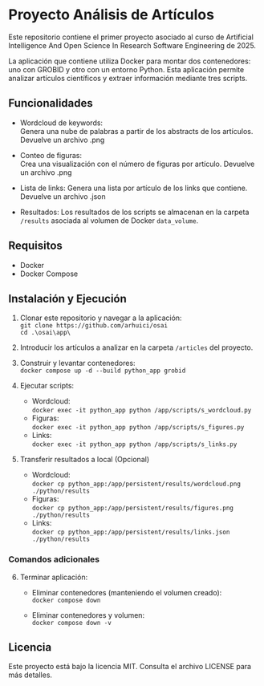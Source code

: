 # Proyecto Análisis de Artículos
Este repositorio contiene el primer proyecto asociado al curso de Artificial Intelligence And Open Science In Research Software Engineering de 2025.

La aplicación que contiene utiliza Docker para montar dos contenedores: uno con GROBID y otro con un entorno Python. Esta aplicación permite analizar artículos científicos y extraer información mediante tres scripts.

## Funcionalidades
- Wordcloud de keywords:  
Genera una nube de palabras a partir de los abstracts de los artículos. Devuelve un archivo .png
- Conteo de figuras:  
Crea una visualización con el número de figuras por artículo. Devuelve un archivo .png
- Lista de links: 
 Genera una lista por artículo de los links que contiene. Devuelve un archivo .json

- Resultados: 
 Los resultados de los scripts se almacenan en la carpeta `/results` asociada al volumen de Docker `data_volume`.

## Requisitos
- Docker
- Docker Compose

## Instalación y Ejecución
1. Clonar este repositorio y navegar a la aplicación:  
``` git clone https://github.com/arhuici/osai ```  
``` cd .\osai\app\ ```
2. Introducir los artículos a analizar en la carpeta `/articles` del proyecto.
3. Construir y levantar contenedores:  
```docker compose up -d --build python_app grobid```
4. Ejecutar scripts:
    - Wordcloud:  
```docker exec -it python_app python /app/scripts/s_wordcloud.py```
    - Figuras:  
```docker exec -it python_app python /app/scripts/s_figures.py```
    - Links:  
```docker exec -it python_app python /app/scripts/s_links.py```

5. Transferir resultados a local (Opcional)
    - Wordcloud:  
```docker cp python_app:/app/persistent/results/wordcloud.png ./python/results```
    - Figuras:  
```docker cp python_app:/app/persistent/results/figures.png ./python/results```
    - Links:  
```docker cp python_app:/app/persistent/results/links.json ./python/results```

### Comandos adicionales
6. Terminar aplicación:  
    - Eliminar contenedores (manteniendo el volumen creado):  
```docker compose down```

    - Eliminar contenedores y volumen:  
```docker compose down -v```

## Licencia
Este proyecto está bajo la licencia MIT. Consulta el archivo LICENSE para más detalles.